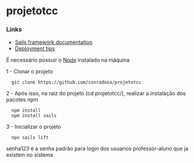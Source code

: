 # projetotcc

### Links
+ [Sails framework documentation](https://sailsjs.com/get-started)
+ [Deployment tips](https://sailsjs.com/documentation/concepts/deployment)

É necessário possuir o [Node](https://nodejs.org/en/) instalado na máquina

1 - Clonar o projeto
  ```
    git clone https://github.com/conradosa/projetotcc
  ```
  
2 - Após isso, na raiz do projeto (cd projetotcc/), realizar a instalação dos pacotes npm
  ```
    npm install
    npm install sails
  ```
  
3 - Inicializar o projeto
```
  npx sails lift
```


senha123 é a senha padrão para login dos usuarios professor-aluno que ja existem no sistema

